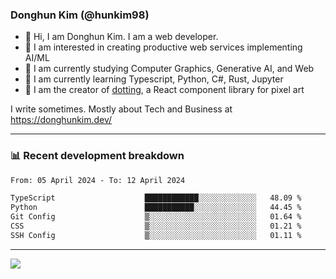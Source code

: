 ### Donghun Kim (@hunkim98)

- 👋 Hi, I am Donghun Kim. I am a web developer. 
- 🤔 I am interested in creating productive web services implementing AI/ML
- 🔭 I am currently studying Computer Graphics, Generative AI, and Web 
- 🌱 I am currently learning Typescript, Python, C#, Rust, Jupyter
- 🎨 I am the creator of [dotting](https://github.com/hunkim98/dotting), a React component library for pixel art

I write sometimes. Mostly about Tech and Business at https://donghunkim.dev/

---
### 📊 Recent development breakdown
<!--START_SECTION:waka-->

```txt
From: 05 April 2024 - To: 12 April 2024

TypeScript                    ████████████░░░░░░░░░░░░░   48.09 %
Python                        ███████████░░░░░░░░░░░░░░   44.45 %
Git Config                    ▒░░░░░░░░░░░░░░░░░░░░░░░░   01.64 %
CSS                           ▒░░░░░░░░░░░░░░░░░░░░░░░░   01.21 %
SSH Config                    ▒░░░░░░░░░░░░░░░░░░░░░░░░   01.11 %
```

<!--END_SECTION:waka-->
---

<!-- <div align='center'> -->
  <img align="center" src="https://github-readme-stats.vercel.app/api?username=hunkim98&theme=dark&show_icons=true"/>
<!-- </div> -->
<!--
**hunkim98/hunkim98** is a ✨ _special_ ✨ repository because its `README.md` (this file) appears on your GitHub profile.

Here are some ideas to get you started:

- 🔭 I’m currently working on ...
- 🌱 I’m currently learning ...
- 👯 I’m looking to collaborate on ...
- 🤔 I’m looking for help with ...
- 💬 Ask me about ...
- 📫 How to reach me: ...
- 😄 Pronouns: ...
- ⚡ Fun fact: ...
-->
